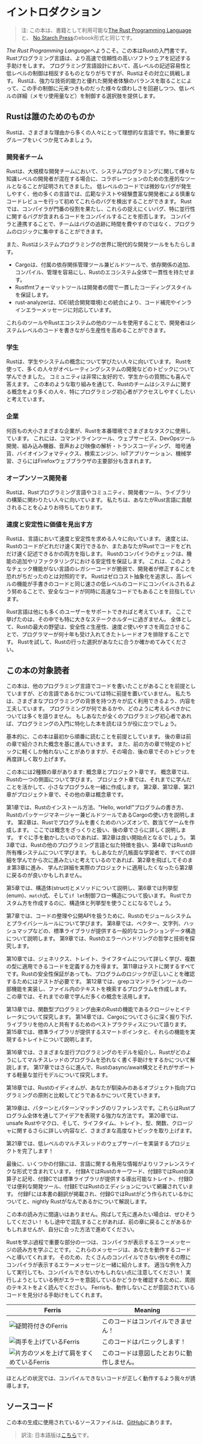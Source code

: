 <!--
# Introduction
-->
# イントロダクション

<!--
> Note: This edition of the book is the same as [The Rust Programming
> Language][nsprust] available in print and ebook format from [No Starch
> Press][nsp].
-->
> 注: この本は、書籍として利用可能な[The Rust Programming Language][nsprust]と、
> [No Starch Press][nsp]のebook形式と同じです。

[nsprust]: https://nostarch.com/rust-programming-language-2nd-edition
[nsp]: https://nostarch.com/

<!--
Welcome to _The Rust Programming Language_, an introductory book about Rust.
The Rust programming language helps you write faster, more reliable software.
High-level ergonomics and low-level control are often at odds in programming
language design; Rust challenges that conflict. Through balancing powerful
technical capacity and a great developer experience, Rust gives you the option
to control low-level details (such as memory usage) without all the hassle
traditionally associated with such control.
-->
*The Rust Programming Language*へようこそ。この本はRustの入門書です。
Rustプログラミング言語は、より高速で信頼性の高いソフトウェアを記述する手助けをします。
プログラミング言語設計において、高レベルの記述容易性と低レベルの制御は相反するものとなりがちですが、Rustはその対立に挑戦します。
Rustは、強力な技術的能力と優れた開発者体験のバランスを取ることによって、この手の制御に元来つきものだった様々な煩わしさを回避しつつ、低レベルの詳細（メモリ使用量など）を制御する選択肢を提供します。

<!--
## Who Rust Is For
-->
## Rustは誰のためのものか

<!--
Rust is ideal for many people for a variety of reasons. Let’s look at a few of
the most important groups.
-->
Rustは、さまざまな理由から多くの人々にとって理想的な言語です。特に重要なグループをいくつか見てみましょう。

<!--
### Teams of Developers
-->
### 開発者チーム

<!--
Rust is proving to be a productive tool for collaborating among large teams of
developers with varying levels of systems programming knowledge. Low-level code
is prone to various subtle bugs, which in most other languages can be caught
only through extensive testing and careful code review by experienced
developers. In Rust, the compiler plays a gatekeeper role by refusing to
compile code with these elusive bugs, including concurrency bugs. By working
alongside the compiler, the team can spend their time focusing on the program’s
logic rather than chasing down bugs.
-->
Rustは、大規模な開発チームにおいて、システムプログラミングに関して様々な知識レベルの開発者が混在する場合に、コラボレーションのための生産的なツールとなることが証明されてきました。
低レベルのコードでは微妙なバグが発生しやすく、他の多くの言語では、広範なテストや経験豊富な開発者による慎重なコードレビューを行って初めてこれらのバグを検出することができます。
Rustでは、コンパイラが門番の役割を果たし、これらの捉えにくいバグ、特に並行性に関するバグが含まれるコードをコンパイルすることを拒否します。
コンパイラと連携することで、チームはバグの追跡に時間を費やすのではなく、プログラムのロジックに集中することができます。

<!--
Rust also brings contemporary developer tools to the systems programming world:
-->
また、Rustはシステムプログラミングの世界に現代的な開発ツールをもたらします。

<!--
- Cargo, the included dependency manager and build tool, makes adding,
  compiling, and managing dependencies painless and consistent across the Rust
  ecosystem.
- The Rustfmt formatting tool ensures a consistent coding style across
  developers.
- The rust-analyzer powers Integrated Development Environment (IDE)
  integration for code completion and inline error messages.
-->
- Cargoは、付属の依存関係管理ツール兼ビルドツールで、依存関係の追加、コンパイル、管理を容易にし、Rustのエコシステム全体で一貫性を持たせます。
- Rustfmtフォーマットツールは開発者の間で一貫したコーディングスタイルを保証します。
- rust-analyzerは、IDE(統合開発環境)との統合により、コード補完やインラインエラーメッセージに対応しています。

<!--
By using these and other tools in the Rust ecosystem, developers can be
productive while writing systems-level code.
-->
これらのツールやRustエコシステムの他のツールを使用することで、開発者はシステムレベルのコードを書きながら生産性を高めることができます。

<!--
### Students
-->
### 学生

<!--
Rust is for students and those who are interested in learning about systems
concepts. Using Rust, many people have learned about topics like operating
systems development. The community is very welcoming and happy to answer
student questions. Through efforts such as this book, the Rust teams want to
make systems concepts more accessible to more people, especially those new to
programming.
-->
Rustは、学生やシステムの概念について学びたい人々に向いています。
Rustを使って、多くの人々がオペレーティングシステムの開発などのトピックについて学んできました。
コミュニティは非常に友好的で、学生からの質問にも喜んで答えます。
この本のような取り組みを通じて、Rustのチームはシステムに関する概念をより多くの人々、特にプログラミング初心者がアクセスしやすくしたいと考えています。

<!--
### Companies
-->
### 企業

<!--
Hundreds of companies, large and small, use Rust in production for a variety of
tasks, including command line tools, web services, DevOps tooling, embedded
devices, audio and video analysis and transcoding, cryptocurrencies,
bioinformatics, search engines, Internet of Things applications, machine
learning, and even major parts of the Firefox web browser.
-->

何百もの大小さまざまな企業が、Rustを本番環境でさまざまなタスクに使用しています。
これには、コマンドラインツール、ウェブサービス、DevOpsツール開発、組み込み機器、音声および映像の解析・トランスコーディング、
暗号通貨、バイオインフォマティクス、検索エンジン、IoTアプリケーション、機械学習、さらにはFirefoxウェブブラウザの主要部分も含まれます。

<!--
### Open Source Developers
-->
### オープンソース開発者

<!--
Rust is for people who want to build the Rust programming language, community,
developer tools, and libraries. We’d love to have you contribute to the Rust
language.
-->
Rustは、Rustプログラミング言語やコミュニティ、開発者ツール、ライブラリの構築に関わりたい人々に向いています。
私たちは、あなたがRust言語に貢献されることを心よりお待ちしております。

<!--
### People Who Value Speed and Stability
-->
### 速度と安定性に価値を見出す方

<!--
Rust is for people who crave speed and stability in a language. By speed, we
mean both how quickly Rust code can run and the speed at which Rust lets you
write programs. The Rust compiler’s checks ensure stability through feature
additions and refactoring. This is in contrast to the brittle legacy code in
languages without these checks, which developers are often afraid to modify. By
striving for zero-cost abstractions, higher-level features that compile to
lower-level code as fast as code written manually, Rust endeavors to make safe
code be fast code as well.
-->

Rustは、言語において速度と安定性を求める人々に向いています。
速度とは、Rustのコードがどれだけ速く実行できるか、またあなたがRustでコードをどれだけ速く記述できるかの両方を指します。
Rustのコンパイラのチェックは、機能の追加やリファクタリングにおける安定性を保証します。
これは、このようなチェック機能がない言語のレガシーコードが脆弱で、開発者が修正することを恐れがちだったのとは対照的です。
Rustはゼロコスト抽象化を追求し、高レベルの機能が手書きのコードと同じ速さの低レベルのコードにコンパイルされるよう努めることで、安全なコードが同時に高速なコードでもあることを目指しています。

<!--
The Rust language hopes to support many other users as well; those mentioned
here are merely some of the biggest stakeholders. Overall, Rust’s greatest
ambition is to eliminate the trade-offs that programmers have accepted for
decades by providing safety _and_ productivity, speed _and_ ergonomics. Give
Rust a try and see if its choices work for you.
-->
Rust言語は他にも多くのユーザーをサポートできればと考えています。
ここで挙げたのは、その中でも特に大きなステークホルダーに過ぎません。
全体として、Rustの最大の野望は、安全性*と*生産性、速度*と*使いやすさを両立させることで、プログラマーが何十年も受け入れてきたトレードオフを排除することです。
Rustを試して、Rustの行った選択があなたに合うか確かめてみてください。

<!--
## Who This Book Is For
-->
## この本の対象読者

<!--
This book assumes that you’ve written code in another programming language but
doesn’t make any assumptions about which one. We’ve tried to make the material
broadly accessible to those from a wide variety of programming backgrounds. We
don’t spend a lot of time talking about what programming _is_ or how to think
about it. If you’re entirely new to programming, you would be better served by
reading a book that specifically provides an introduction to programming.
-->
この本は、他のプログラミング言語でコードを書いたことがあることを前提としていますが、どの言語であるかについては特に前提を置いていません。
私たちは、さまざまなプログラミングの背景を持つ方々が広く利用できるよう、内容を工夫しています。
プログラミングが何であるかや、どのように考えるべきかについては多くを語りません。
もしあなたが全くのプログラミング初心者であれば、プログラミングの入門に特化した本を読むほうが役に立つでしょう。

<!--
## How to Use This Book
-->

<!--
In general, this book assumes that you’re reading it in sequence from front to
back. Later chapters build on concepts in earlier chapters, and earlier
chapters might not delve into details on a particular topic but will revisit
the topic in a later chapter.
-->
基本的に、この本は最初から順番に読むことを前提としています。
後の章は前の章で紹介された概念を基に進んでいきます。
また、前の方の章で特定のトピックに軽くしか触れないことがありますが、その場合、後の章でそのトピックを再度詳しく取り上げます。

<!--
You’ll find two kinds of chapters in this book: concept chapters and project
chapters. In concept chapters, you’ll learn about an aspect of Rust. In project
chapters, we’ll build small programs together, applying what you’ve learned so
far. Chapters 2, 12, and 21 are project chapters; the rest are concept chapters.
-->
この本には2種類の章があります: 概念章とプロジェクト章です。
概念章では、Rustの一つの側面について学びます。
プロジェクト章では、それまでに学んだことを活かして、小さなプログラムを一緒に作成します。
第2章、第12章、第21章がプロジェクト章で、その他の章は概念章です。

<!--
Chapter 1 explains how to install Rust, how to write a “Hello, world!” program,
and how to use Cargo, Rust’s package manager and build tool. Chapter 2 is a
hands-on introduction to writing a program in Rust, having you build up a
number guessing game. Here we cover concepts at a high level, and later
chapters will provide additional detail. If you want to get your hands dirty
right away, Chapter 2 is the place for that. Chapter 3 covers Rust features
that are similar to those of other programming languages, and in Chapter 4
you’ll learn about Rust’s ownership system. If you’re a particularly meticulous
learner who prefers to learn every detail before moving on to the next, you
might want to skip Chapter 2 and go straight to Chapter 3, returning to Chapter
2 when you’d like to work on a project applying the details you’ve learned.
-->
第1章では、Rustのインストール方法、"Hello, world!"プログラムの書き方、Rustのパッケージマネージャー兼ビルドツールであるCargoの使い方を説明します。
第2章は、Rustでプログラムを書くためのハンズオンで、数当てゲームを作成します。
ここでは概念をざっくりと扱い、後の章でさらに詳しく説明します。
すぐに手を動かしたいのであれば、第2章は良い開始点となるでしょう。
第3章では、Rustの他のプログラミング言語と似た特徴を扱い、第4章ではRustの所有権システムについて学びます。
もしあなたが几帳面な学習者で、すべての詳細を学んでから次に進みたいと考えているのであれば、第2章を飛ばしてそのまま第3章に進み、
学んだ詳細を実際のプロジェクトに適用したくなったら第2章に戻るのが良いかもしれません。

<!--
Chapter 5 discusses structs and methods, and Chapter 6 covers enums, `match`
expressions, and the `if let` control flow construct. You’ll use structs and
enums to make custom types in Rust.
-->
第5章では、構造体(struct)とメソッドについて説明し、第6章では列挙型(enum)、`match`式、そして`if let`制御フロー構造について扱います。
Rustでカスタム方を作成するのに、構造体と列挙型を使うことになるでしょう。

<!--
In Chapter 7, you’ll learn about Rust’s module system and about privacy rules
for organizing your code and its public Application Programming Interface
(API). Chapter 8 discusses some common collection data structures that the
standard library provides, such as vectors, strings, and hash maps. Chapter 9
explores Rust’s error-handling philosophy and techniques.
-->
第7章では、コードの整理や公開APIを扱うために、Rustのモジュールシステムとプライバシールールについて学びます。
第8章では、ベクター、文字列、ハッシュマップなどの、標準ライブラリが提供する一般的なコレクションデータ構造について説明します。
第9章では、Rustのエラーハンドリングの哲学と技術を探究します。

<!--
Chapter 10 digs into generics, traits, and lifetimes, which give you the power
to define code that applies to multiple types. Chapter 11 is all about testing,
which even with Rust’s safety guarantees is necessary to ensure your program’s
logic is correct. In Chapter 12, we’ll build our own implementation of a subset
of functionality from the `grep` command line tool that searches for text
within files. For this, we’ll use many of the concepts we discussed in the
previous chapters.
-->
第10章では、ジェネリクス、トレイト、ライフタイムについて詳しく学び、複数の型に適用できるコードを定義する力を得ます。
第11章はテストに関するすべてです。Rustの安全性保証があっても、プログラムのロジックが正しいことを確認するためにはテストが必要です。
第12章では、grepコマンドラインツールの一部機能を実装し、ファイル内のテキストを検索するプログラムを作成します。
この章では、それまでの章で学んだ多くの概念を活用します。

<!--
Chapter 13 explores closures and iterators: features of Rust that come from
functional programming languages. In Chapter 14, we’ll examine Cargo in more
depth and talk about best practices for sharing your libraries with others.
Chapter 15 discusses smart pointers that the standard library provides and the
traits that enable their functionality.
-->
第13章では、関数型プログラミング由来のRustの機能であるクロージャとイテレータについて探究します。
第14章では、Cargoについてさらに深く掘り下げ、ライブラリを他の人と共有するためのベストプラクティスについて語ります。
第15章では、標準ライブラリが提供するスマートポインタと、それらの機能を実現するトレイトについて説明します。

<!--
In Chapter 16, we’ll walk through different models of concurrent programming and
talk about how Rust helps you to program in multiple threads fearlessly. In
Chapter 17, we will build on that by exploring Rust’s async and await syntax and
the lightweight concurrency model they support.
-->
第16章では、さまざまな並行プログラミングのモデルを紹介し、Rustがどのようにしてマルチスレッドのプログラムを恐れなく書く手助けをするかについて解説します。
第17章ではさらに進んで、Rustのasync/await構文とそれがサポートする軽量な並行モデルについて探究します。

<!--
Chapter 18 looks at how Rust idioms compare to object-oriented programming
principles you might be familiar with.
-->
第18章では、Rustのイディオムが、あなたが馴染みのあるオブジェクト指向プログラミングの原則と比較してどうであるかについて見ていきます。

<!--
Chapter 19 is a reference on patterns and pattern matching, which are powerful
ways of expressing ideas throughout Rust programs. Chapter 20 contains a
smorgasbord of advanced topics of interest, including unsafe Rust, macros, and
more about lifetimes, traits, types, functions, and closures.
-->
第19章は、パターンとパターンマッチングのリファレンスです。これらはRustプログラム全体を通してアイデアを表現する強力な方法です。
第20章では、unsafe Rustやマクロ、そして、ライフタイム、トレイト、型、関数、クロージャに関するさらに詳しい内容など、さまざまな高度なトピックを取り上げます。

<!--
In Chapter 21, we’ll complete a project in which we’ll implement a low-level
multithreaded web server!
-->
第21章では、低レベルのマルチスレッドのウェブサーバーを実装するプロジェクトを完了します！

<!--
Finally, some appendices contain useful information about the language in a
more reference-like format. Appendix A covers Rust’s keywords, Appendix B
covers Rust’s operators and symbols, Appendix C covers derivable traits
provided by the standard library, Appendix D covers some useful development
tools, and Appendix E explains Rust editions. In Appendix F, you can find
translations of the book, and in Appendix G we’ll cover how Rust is made and
what nightly Rust is.
-->
最後に、いくつかの付録には、言語に関する有用な情報がよりリファレンスライクな形式で含まれています。
付録AではRustのキーワード、付録BではRustの演算子と記号、付録Cでは標準ライブラリが提供する導出可能なトレイト、付録Dでは便利な開発ツール、付録EではRustのエディションについて網羅されています。
付録Fには本書の翻訳が掲載され、付録GではRustがどう作られているかについてと、nightly Rustがなんであるかについて解説します。

<!--
There is no wrong way to read this book: if you want to skip ahead, go for it!
You might have to jump back to earlier chapters if you experience any
confusion. But do whatever works for you.
-->
この本の読み方に間違いはありません。飛ばして先に進みたい場合は、ぜひそうしてください！
もし途中で混乱することがあれば、前の章に戻ることがあるかもしれませんが、自分に合った方法で進めてください。

<span id="ferris"></span>

<!--
An important part of the process of learning Rust is learning how to read the
error messages the compiler displays: these will guide you toward working code.
As such, we’ll provide many examples that don’t compile along with the error
message the compiler will show you in each situation. Know that if you enter
and run a random example, it may not compile! Make sure you read the
surrounding text to see whether the example you’re trying to run is meant to
error. Ferris will also help you distinguish code that isn’t meant to work:
-->
Rustを学ぶ過程で重要な部分の一つは、コンパイラが表示するエラーメッセージの読み方を学ぶことです。
これらのメッセージは、あなたを動作するコードへと導いてくれます。
そのため、たくさんのコンパイルできない例をその際にコンパイラが表示するエラーメッセージと一緒に紹介します。
適当な例を入力して実行しても、コンパイルできないかもしれない点に注意してください！
実行しようとしている例がエラーを意図しているかどうかを確認するために、周囲のテキストをよく読んでください。
Ferrisも、動作しないことが意図されているコードを見分ける手助けをしてくれます。

<!--
| Ferris                                                                                                           | Meaning                                          |
| ---------------------------------------------------------------------------------------------------------------- | ------------------------------------------------ |
| <img src="img/ferris/does_not_compile.svg" class="ferris-explain" alt="Ferris with a question mark"/>            | This code does not compile!                      |
| <img src="img/ferris/panics.svg" class="ferris-explain" alt="Ferris throwing up their hands"/>                   | This code panics!                                |
| <img src="img/ferris/not_desired_behavior.svg" class="ferris-explain" alt="Ferris with one claw up, shrugging"/> | This code does not produce the desired behavior. |
-->
| Ferris                                                                                                                 | Meaning                                    |
| ---------------------------------------------------------------------------------------------------------------------- | ------------------------------------------ |
| <img src="img/ferris/does_not_compile.svg" class="ferris-explain" alt="疑問符付きのFerris"/>                           | このコードはコンパイルできません！         |
| <img src="img/ferris/panics.svg" class="ferris-explain" alt="両手を上げているFerris"/>                                 | このコードはパニックします！               |
| <img src="img/ferris/not_desired_behavior.svg" class="ferris-explain" alt="片方のツメを上げて肩をすくめているFerris"/> | このコードは意図したとおりに動作しません。 |

<!--
In most situations, we’ll lead you to the correct version of any code that
doesn’t compile.
-->
ほとんどの状況では、コンパイルできないコードが正しく動作するよう我々が誘導します。

<!--
## Source Code
-->
## ソースコード

<!--
The source files from which this book is generated can be found on
[GitHub][book].
-->
この本の生成に使用されているソースファイルは、[GitHub][book]にあります。

> 訳注: 日本語版は[こちら][book-ja]です。

[book]: https://github.com/rust-lang/book/tree/main/src
[book-ja]: https://github.com/rust-lang-ja/book-ja